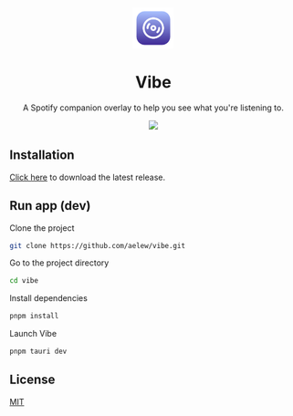 <div align="center">
    <img width="72" src="./media/app-icon.png" />
    <h1>Vibe</h1>
    <p>A Spotify companion overlay to help you see what you're listening to.</p>
    <img src="./media/preview.gif" />
</div>

## Installation

[Click here](https://github.com/aelew/vibe/releases/latest) to download the latest release.

## Run app (dev)

Clone the project

```bash
git clone https://github.com/aelew/vibe.git
```

Go to the project directory

```bash
cd vibe
```

Install dependencies

```bash
pnpm install
```

Launch Vibe

```bash
pnpm tauri dev
```

## License

[MIT](https://choosealicense.com/licenses/mit/)
